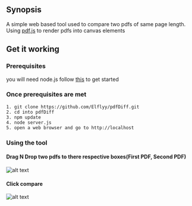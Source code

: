 ## Synopsis

A simple web based tool used to compare two pdfs of same page length. Using [pdf.js](https://github.com/mozilla/pdf.js) to render pdfs into canvas elements

## Get it working

### Prerequisites
you will need node.js
follow [this](http://blog.npmjs.org/post/85484771375/how-to-install-npm) to get started

### Once prerequisites are met
```
1. git clone https://github.com/Elflyy/pdfDiff.git  
2. cd into pdfDiff  
3. npm update  
4. node server.js 
5. open a web browser and go to http://localhost 
```

### Using the tool
#### Drag N Drop two pdfs to there respective boxes(First PDF, Second PDF)
![alt text](https://github.com/Elflyy/pdfDiff/images/pdfDiff1.JPG "Drag N Drop two pdfs")  
  
#### Click compare
![alt text](https://github.com/Elflyy/pdfDiff/images/pdfDiff2.JPG "Click compare")  
